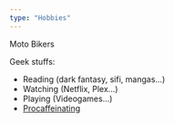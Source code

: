 ```yaml
---
type: "Hobbies"
---
```


Moto Bikers [<i class="fa fa-heart-o"></i>](https://trooperlumotorcycles.com.au/content/images/thumbs/0000256_triumph-street-triple-r-abs.jpeg)

Geek stuffs:

- Reading (dark fantasy, sifi, mangas...)
- Watching (Netflix, Plex...)
- Playing (Videogames...)
- [Procaffeinating](https://lh4.googleusercontent.com/-o8BO0XcutXE/VDDvHOE3WhI/AAAAAAABI70/vzAUfCod4H0/w640-h589/procaffinating.jpg)
